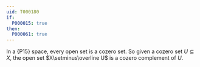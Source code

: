 ```yaml
---
uid: T000180
if:
  P000015: true
then:
  P000061: true
---
```


In a {P15} space, every open set is a cozero set.
So given a cozero set $U\subseteq X$, 
the open set $X\setminus\overline U$ is a cozero complement of $U$.

